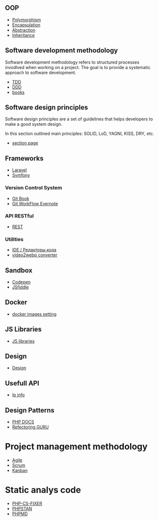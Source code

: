 ## OOP

- [Polymorphism](https://ru.wikipedia.org/wiki/%D0%9F%D0%BE%D0%BB%D0%B8%D0%BC%D0%BE%D1%80%D1%84%D0%B8%D0%B7%D0%BC_(%D0%B8%D0%BD%D1%84%D0%BE%D1%80%D0%BC%D0%B0%D1%82%D0%B8%D0%BA%D0%B0))
- [Encapsulation](https://ru.wikipedia.org/wiki/%D0%98%D0%BD%D0%BA%D0%B0%D0%BF%D1%81%D1%83%D0%BB%D1%8F%D1%86%D0%B8%D1%8F_(%D0%BF%D1%80%D0%BE%D0%B3%D1%80%D0%B0%D0%BC%D0%BC%D0%B8%D1%80%D0%BE%D0%B2%D0%B0%D0%BD%D0%B8%D0%B5))
- [Abstraction](https://ru.wikipedia.org/wiki/%D0%90%D0%B1%D1%81%D1%82%D1%80%D0%B0%D0%BA%D1%86%D0%B8%D1%8F_%D0%B4%D0%B0%D0%BD%D0%BD%D1%8B%D1%85)
- [Inheritance](https://ru.wikipedia.org/wiki/%D0%9D%D0%B0%D1%81%D0%BB%D0%B5%D0%B4%D0%BE%D0%B2%D0%B0%D0%BD%D0%B8%D0%B5_(%D0%BF%D1%80%D0%BE%D0%B3%D1%80%D0%B0%D0%BC%D0%BC%D0%B8%D1%80%D0%BE%D0%B2%D0%B0%D0%BD%D0%B8%D0%B5))


## Software development methodology
Software development methodology refers to structured processes invodlved when working on a project.
The goal is to provide a systematic approach to software development.
- [TDD](/sdm/tdd.md)
- [DDD](/sdm/ddd.md)
- [books](/sdm/books.md)

## Software design principles
Software design principles are a set of guidelines that helps developers to make a good system design.

In this section outlined main principles: SOLID, LoD, YAGNI, KISS, DRY, etc.
- [section page](/Principles/principles.md)

## Frameworks
- [Laravel](/Frameworks/laravel.md)
- [Symfony](/Frameworks/symfony.md)

### Version Control System
- [Git Book](https://git-scm.com/book/ru) 
- [Git WorkFlow Evernote](https://www.evernote.com/shard/s249/sh/5fe771e5-6050-5cc5-3070-97f56af704cf/a5e4f2aece2d68770a04f2cd61c7813a)

### API RESTful 
- [REST](/RESTful/rest.md)

### Utilities
- [IDE / Редакторы кода](/IDE/ide.md)
- [video2webp converter](https://video2webp.mattj.io/)

## Sandbox
- [Codepen](https://codepen.io/redcross16)
- [JSfiddle](https://jsfiddle.net/user/REDCROSS/fiddles/)

## Docker
- [docker images setting](https://www.evernote.com/shard/s249/sh/c2692875-efc0-3943-59b1-c5bc9e0ea4db/80c670e808078d7371c114aeade9c2d8)


## JS Libraries
- [JS libraries](/JS/libraries.md)
## Design 
- [Design](/design/design.md)

## Usefull API
- [Ip info](https://ipinfo.io)

## Design Patterns
- [PHP DOCS](https://designpatternsphp.readthedocs.io/ru/latest/README.html)
- [Refectoring GURU](https://refactoring.guru/ru/design-patterns)
# Project management methodology
- [Agile](/pmm/agile.md)
- [Scrum](/pmm/scrum.md)
- [Kanban](/pmm/kanban.md)


# Static analys code
- [PHP-CS-FIXER](/tools/php-cs-fixer/php-cs-fixer.md)
- [PHPSTAN](/tools/phpstan/phpstan.md)
- [PHPMD](/tools/phpmd/phpmd.md)

